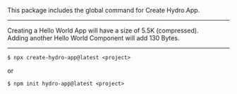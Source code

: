 This package includes the global command for Create Hydro App.<br>

---

Creating a Hello World App will have a size of 5.5K (compressed).<br> 
Adding another Hello World Component will add 130 Bytes.

---

```properties
$ npx create-hydro-app@latest <project>
```
or

```properties
$ npm init hydro-app@latest <project>
```
